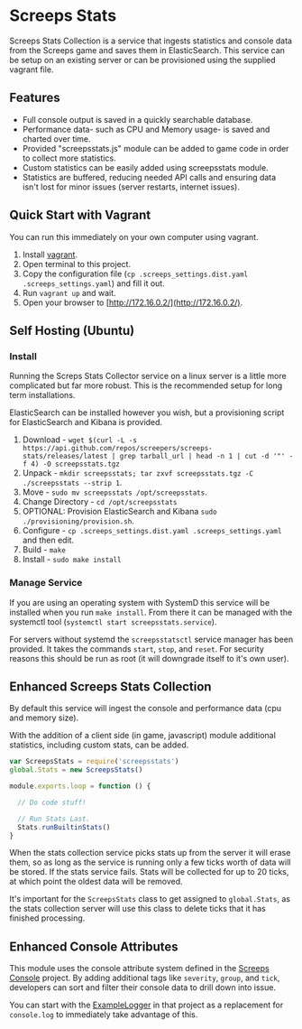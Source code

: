 # Screeps Stats

Screeps Stats Collection is a service that ingests statistics and console data from the Screeps
game and saves them in ElasticSearch. This service can be setup on an existing server or can
be provisioned using the supplied vagrant file.


## Features

* Full console output is saved in a quickly searchable database.
* Performance data- such as CPU and Memory usage- is saved and charted over time.
* Provided "screepsstats.js" module can be added to game code in order to collect more statistics.
* Custom statistics can be easily added using screepsstats module.
* Statistics are buffered, reducing needed API calls and ensuring data isn't lost for minor issues (server restarts, internet issues).


## Quick Start with Vagrant

You can run this immediately on your own computer using vagrant.

1. Install [vagrant](https://www.vagrantup.com/).
2. Open terminal to this project.
3. Copy the configuration file (`cp .screeps_settings.dist.yaml .screeps_settings.yaml`) and fill it out.
4. Run `vagrant up` and wait.
6. Open your browser to [http://172.16.0.2/](http://172.16.0.2/).


## Self Hosting (Ubuntu)

### Install

Running the Screps Stats Collector service on a linux server is a little more complicated but far more
robust. This is the recommended setup for long term installations.

ElasticSearch can be installed however you wish, but a provisioning script for ElasticSearch and
Kibana is provided.

1. Download - `wget $(curl -L -s https://api.github.com/repos/screepers/screeps-stats/releases/latest | grep tarball_url | head -n 1 | cut -d '"' -f 4) -O screepsstats.tgz`
2. Unpack - `mkdir screepsstats; tar zxvf screepsstats.tgz -C ./screepsstats --strip 1`.
3. Move - `sudo mv screepsstats /opt/screepsstats`.
4. Change Directory - `cd /opt/screepsstats`
5. OPTIONAL: Provision ElasticSearch and Kibana `sudo ./provisioning/provision.sh`.
6. Configure - `cp .screeps_settings.dist.yaml .screeps_settings.yaml` and then edit.
7. Build - `make`
8. Install - `sudo make install`


### Manage Service

If you are using an operating system with SystemD this service will be installed when you run `make install`.
From there it can be managed with the systemctl tool (`systemctl start screepsstats.service`).

For servers without systemd the `screepsstatsctl` service manager has been provided. It takes the commands
`start`, `stop`, and `reset`. For security reasons this should be run as root (it will downgrade itself
to it's own user).


## Enhanced Screeps Stats Collection

By default this service will ingest the console and performance data (cpu and memory size).

With the addition of a client side (in game, javascript) module additional statistics, including
custom stats, can be added.

```javascript
var ScreepsStats = require('screepsstats')
global.Stats = new ScreepsStats()

module.exports.loop = function () {

  // Do code stuff!

  // Run Stats Last.
  Stats.runBuiltinStats()
}
```

When the stats collection service picks stats up from the server it will erase them, so as long as the service is
running only a few ticks worth of data will be stored. If the stats service fails. Stats will be collected for up
to 20 ticks, at which point the oldest data will be removed.

It's important for the `ScreepsStats` class to get assigned to `global.Stats`, as the stats collection server will
use this class to delete ticks that it has finished processing.


## Enhanced Console Attributes

This module uses the console attribute system defined in the [Screeps Console](https://github.com/screepers/screeps_console)
project. By adding additional tags like `severity`, `group`, and `tick`, developers can sort and filter their console data
to drill down into issue.

You can start with the [ExampleLogger](https://github.com/screepers/screeps_console/blob/master/docs/ExampleLogger.js) in
that project as a replacement for `console.log` to immediately take advantage of this.
